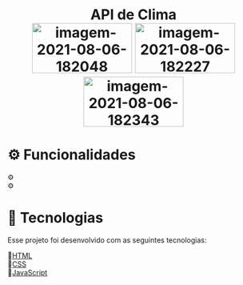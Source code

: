 <h1 align="center">API de Clima
 </br>
<a href="https://imgbb.com/"><img src="https://i.ibb.co/DWxHSYh/imagem-2021-08-06-182048.png" alt="imagem-2021-08-06-182048" border="0" width="200px" height="100"></a>
<a href="https://imgbb.com/"><img src="https://i.ibb.co/wrjwj54/imagem-2021-08-06-182227.png" alt="imagem-2021-08-06-182227" border="0" width="200px" height="100"></a>
<a href="https://imgbb.com/"><img src="https://i.ibb.co/G5nVQhS/imagem-2021-08-06-182343.png" alt="imagem-2021-08-06-182343" border="0" width="200px" height="100"></a>

</h1>
 <h1>⚙ Funcionalidades</h1>
⚙
 </br>
⚙
 </br>

 
 
 <h1>🚀 Tecnologias</h1>
Esse projeto foi desenvolvido com as seguintes tecnologias:

🚀[HTML](https://pt.wikipedia.org/wiki/HTML)
 </br>
🚀[CSS](https://pt.wikipedia.org/wiki/Cascading_Style_Sheets)
 </br>
🚀[JavaScript](https://pt.wikipedia.org/wiki/JavaScript)



 

